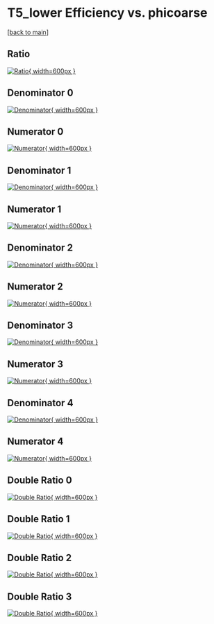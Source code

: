 # T5_lower Efficiency vs. phicoarse

[[back to main](./)]



## Ratio

[![Ratio](../mtv/var/T5_lower_xtr_211_-1_eff_phicoarse.png){ width=600px }](../mtv/var/T5_lower_xtr_211_-1_eff_phicoarse.pdf)

## Denominator 0

[![Denominator](../mtv/den/T5_lower_xtr_211_-1_eff_phicoarse_den0.png){ width=600px }](../mtv/den/T5_lower_xtr_211_-1_eff_phicoarse_den0.pdf)

## Numerator 0

[![Numerator](../mtv/num/T5_lower_xtr_211_-1_eff_phicoarse_num0.png){ width=600px }](../mtv/num/T5_lower_xtr_211_-1_eff_phicoarse_num0.pdf)

## Denominator 1

[![Denominator](../mtv/den/T5_lower_xtr_211_-1_eff_phicoarse_den1.png){ width=600px }](../mtv/den/T5_lower_xtr_211_-1_eff_phicoarse_den1.pdf)

## Numerator 1

[![Numerator](../mtv/num/T5_lower_xtr_211_-1_eff_phicoarse_num1.png){ width=600px }](../mtv/num/T5_lower_xtr_211_-1_eff_phicoarse_num1.pdf)

## Denominator 2

[![Denominator](../mtv/den/T5_lower_xtr_211_-1_eff_phicoarse_den2.png){ width=600px }](../mtv/den/T5_lower_xtr_211_-1_eff_phicoarse_den2.pdf)

## Numerator 2

[![Numerator](../mtv/num/T5_lower_xtr_211_-1_eff_phicoarse_num2.png){ width=600px }](../mtv/num/T5_lower_xtr_211_-1_eff_phicoarse_num2.pdf)

## Denominator 3

[![Denominator](../mtv/den/T5_lower_xtr_211_-1_eff_phicoarse_den3.png){ width=600px }](../mtv/den/T5_lower_xtr_211_-1_eff_phicoarse_den3.pdf)

## Numerator 3

[![Numerator](../mtv/num/T5_lower_xtr_211_-1_eff_phicoarse_num3.png){ width=600px }](../mtv/num/T5_lower_xtr_211_-1_eff_phicoarse_num3.pdf)

## Denominator 4

[![Denominator](../mtv/den/T5_lower_xtr_211_-1_eff_phicoarse_den4.png){ width=600px }](../mtv/den/T5_lower_xtr_211_-1_eff_phicoarse_den4.pdf)

## Numerator 4

[![Numerator](../mtv/num/T5_lower_xtr_211_-1_eff_phicoarse_num4.png){ width=600px }](../mtv/num/T5_lower_xtr_211_-1_eff_phicoarse_num4.pdf)

## Double Ratio 0

[![Double Ratio](../mtv/ratio/T5_lower_xtr_211_-1_eff_phicoarse_ratio0.png){ width=600px }](../mtv/ratio/T5_lower_xtr_211_-1_eff_phicoarse_ratio0.pdf)

## Double Ratio 1

[![Double Ratio](../mtv/ratio/T5_lower_xtr_211_-1_eff_phicoarse_ratio1.png){ width=600px }](../mtv/ratio/T5_lower_xtr_211_-1_eff_phicoarse_ratio1.pdf)

## Double Ratio 2

[![Double Ratio](../mtv/ratio/T5_lower_xtr_211_-1_eff_phicoarse_ratio2.png){ width=600px }](../mtv/ratio/T5_lower_xtr_211_-1_eff_phicoarse_ratio2.pdf)

## Double Ratio 3

[![Double Ratio](../mtv/ratio/T5_lower_xtr_211_-1_eff_phicoarse_ratio3.png){ width=600px }](../mtv/ratio/T5_lower_xtr_211_-1_eff_phicoarse_ratio3.pdf)

